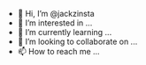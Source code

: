 - 👋 Hi, I’m @jackzinsta
- 👀 I’m interested in ...
- 🌱 I’m currently learning ...
- 💞️ I’m looking to collaborate on ...
- 📫 How to reach me ...

<!---
jackzinsta/jackzinsta is a ✨ special ✨ repository because its `README.md` (this file) appears on your GitHub profile.
You can click the Preview link to take a look at your changes.
--->
